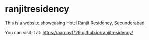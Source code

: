 # ranjitresidency
This is a website showcasing Hotel Ranjit Residency, Secunderabad

You can visit it at: https://aarnav1729.github.io/ranjitresidency/
